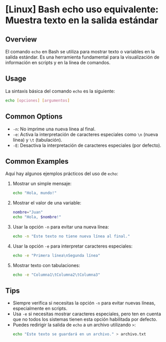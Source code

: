 # [Linux] Bash echo uso equivalente: Muestra texto en la salida estándar

## Overview
El comando `echo` en Bash se utiliza para mostrar texto o variables en la salida estándar. Es una herramienta fundamental para la visualización de información en scripts y en la línea de comandos.

## Usage
La sintaxis básica del comando `echo` es la siguiente:

```bash
echo [opciones] [argumentos]
```

## Common Options
- `-n`: No imprime una nueva línea al final.
- `-e`: Activa la interpretación de caracteres especiales como `\n` (nueva línea) y `\t` (tabulación).
- `-E`: Desactiva la interpretación de caracteres especiales (por defecto).

## Common Examples
Aquí hay algunos ejemplos prácticos del uso de `echo`:

1. Mostrar un simple mensaje:
   ```bash
   echo "Hola, mundo!"
   ```

2. Mostrar el valor de una variable:
   ```bash
   nombre="Juan"
   echo "Hola, $nombre!"
   ```

3. Usar la opción `-n` para evitar una nueva línea:
   ```bash
   echo -n "Este texto no tiene nueva línea al final."
   ```

4. Usar la opción `-e` para interpretar caracteres especiales:
   ```bash
   echo -e "Primera línea\nSegunda línea"
   ```

5. Mostrar texto con tabulaciones:
   ```bash
   echo -e "Columna1\tColumna2\tColumna3"
   ```

## Tips
- Siempre verifica si necesitas la opción `-n` para evitar nuevas líneas, especialmente en scripts.
- Usa `-e` si necesitas mostrar caracteres especiales, pero ten en cuenta que no todos los sistemas tienen esta opción habilitada por defecto.
- Puedes redirigir la salida de `echo` a un archivo utilizando `>`:
  ```bash
  echo "Este texto se guardará en un archivo." > archivo.txt
  ```